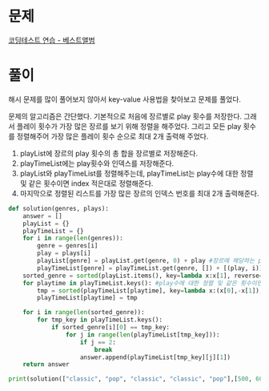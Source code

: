 # 문제

[코딩테스트 연습 - 베스트앨범](https://programmers.co.kr/learn/courses/30/lessons/42579)

# 풀이

해시 문제를 많이 풀어보지 않아서 key-value 사용법을 찾아보고 문제를 풀었다. 

문제의 알고리즘은 간단했다. 기본적으로 처음에 장르별로 play 횟수를 저장한다. 그래서 플레이 횟수가 가장 많은 장르를 보기 위해 정렬을 해주었다. 그리고 모든 play 횟수를 정렬해주어 가장 많은 플레이 횟수 순으로 최대 2개 출력해 주었다.

1. playList에 장르의 play 횟수의 총 합을 장르별로 저장해준다.
2. playTimeList에는 play횟수와 인덱스를 저장해준다.
3. playList와 playTimeList를 정렬해주는데, playTimeList는 play수에 대한 정렬 및 같은 횟수이면 index 적은대로 정렬해준다.
4. 마지막으로 정렬된 리스트를 가장 많은 장르의 인덱스 번호를 최대 2개 출력해준다.

```python
def solution(genres, plays):
    answer = []
    playList = {}
    playTimeList = {}
    for i in range(len(genres)):
        genre = genres[i]
        play = plays[i]
        playList[genre] = playList.get(genre, 0) + play #장르에 해당하는 play시간 합쳐주기
        playTimeList[genre] = playTimeList.get(genre, []) + [(play, i)] #해당하는 장르에 play시간과 인덱스 입력
    sorted_genre = sorted(playList.items(), key=lambda x:x[1], reverse=True) #재생 횟수에 따른 장르 정렬
    for playtime in playTimeList.keys(): #play수에 대한 정렬 및 같은 횟수이면 index 적은대로 정렬
        tmp = sorted(playTimeList[playtime], key=lambda x:(x[0],-x[1]), reverse=True)
        playTimeList[playtime] = tmp

    for i in range(len(sorted_genre)):
        for tmp_key in playTimeList.keys():
            if sorted_genre[i][0] == tmp_key:
                for j in range(len(playTimeList[tmp_key])):
                    if j == 2:
                        break
                    answer.append(playTimeList[tmp_key][j][1])
    return answer

print(solution(["classic", "pop", "classic", "classic", "pop"],[500, 600, 150, 800, 2500]))
```
